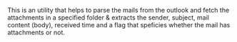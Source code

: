 This is an utility that helps to parse the mails from the outlook and fetch the attachments in a specified folder & extracts the sender, subject, mail content (body), received time and a flag that speficies whether the mail has attachments or not.
